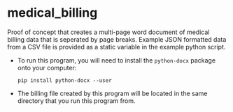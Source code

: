 # medical_billing
Proof of concept that creates a multi-page word document of medical billing data that is seperated by page breaks.  Example JSON formatted data from a CSV file is provided as a static variable in the example python script.

- To run this program, you will need to install the `python-docx` package onto your computer:
  ```shell
  pip install python-docx --user
  ```
  
- The billing file created by this program will be located in the same directory that you run this program from.
